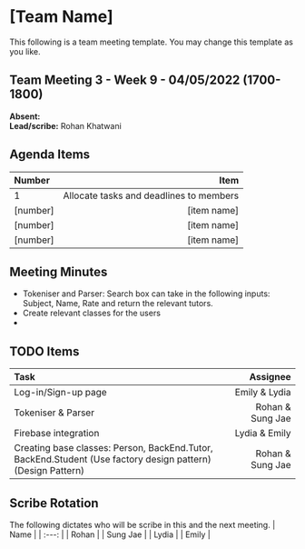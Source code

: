 # [Team Name]
This following is a team meeting template. You may change this template as you like.

## Team Meeting 3 - Week 9 - 04/05/2022 (1700-1800)
**Absent:**
<br>
**Lead/scribe:** Rohan Khatwani


## Agenda Items
| Number   |                                    Item |
|:---------|----------------------------------------:|
| 1        | Allocate tasks and deadlines to members |
| [number] |                             [item name] |
| [number] |                             [item name] |
| [number] |                             [item name] |

## Meeting Minutes
- Tokeniser and Parser: Search box can take in the following inputs: Subject, Name, Rate and return the relevant tutors.
- Create relevant classes for the users
- 

## TODO Items
| Task                                                                                              |         Assignee |
|:--------------------------------------------------------------------------------------------------|-----------------:|
| Log-in/Sign-up page                                                                               |    Emily & Lydia |
| Tokeniser & Parser                                                                                | Rohan & Sung Jae |
| Firebase integration                                                                              |    Lydia & Emily |
| Creating base classes: Person, BackEnd.Tutor, BackEnd.Student (Use factory design pattern) <br/> (Design Pattern) | Rohan & Sung Jae |

## Scribe Rotation
The following dictates who will be scribe in this and the next meeting.
| Name |
| :---: |
| Rohan |
| Sung Jae |
| Lydia |
| Emily |
